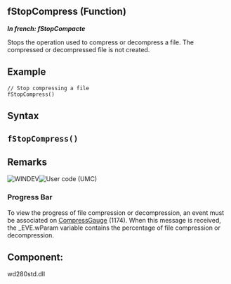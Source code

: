 
## fStopCompress (Function)

***In french: fStopCompacte***



<a name="XUse"></a>
<a name="Use"></a>
<a name="description"></a>
Stops the operation used to compress or decompress a file. The compressed or decompressed file is not created.
<a name="Example1"></a>
<a name="sample_code"></a>

## Example


```wl
// Stop compressing a file
fStopCompress()
```

<a name="XSYNTAX"></a>
<a name="SYNTAX1"></a>

## Syntax

`fStopCompress()`
---



<a name="NOTE0"></a>
<a name="NOTE0_1"></a>

## Remarks
![WINDEV](https://doc.pcsoft.fr/ext/images/us/WD.png)![User code (UMC)](https://doc.pcsoft.fr/ext/images/us/MCU.png) 

### Progress Bar
<a name="progress_bar_ELTPARAGRAPHE000031"></a>

To view the progress of file compression or decompression, an event must be associated on <u><u><u><u>CompressGauge</u></u></u></u> (1174). When this message is received, the _EVE.wParam variable contains the percentage of file compression or decompression.

<a name="XComponent"></a>

## Component:
wd280std.dll

